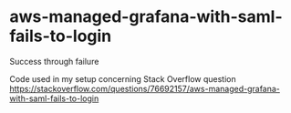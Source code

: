 # aws-managed-grafana-with-saml-fails-to-login
Success through failure

Code used in my setup concerning Stack Overflow question
https://stackoverflow.com/questions/76692157/aws-managed-grafana-with-saml-fails-to-login
